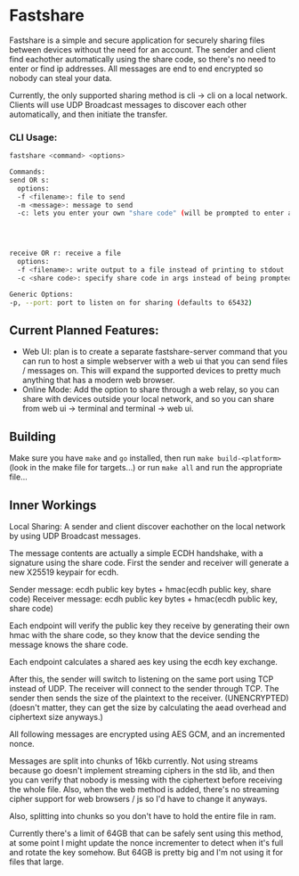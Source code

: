 # Fastshare

Fastshare is a simple and secure application for securely sharing files between devices without the need for an account. The sender and client find eachother automatically using the share code, so there's no need to enter or find ip addresses. All messages are end to end encrypted so nobody can steal your data.

Currently, the only supported sharing method is cli -> cli on a local network. Clients will use UDP Broadcast messages to discover each other automatically, and then initiate the transfer.

### CLI Usage:
```bash
fastshare <command> <options>

Commands:
send OR s:
  options:
  -f <filename>: file to send
  -m <message>: message to send
  -c: lets you enter your own "share code" (will be prompted to enter after hitting enter)
  



receive OR r: receive a file
  options:
  -f <filename>: write output to a file instead of printing to stdout
  -c <share code>: specify share code in args instead of being prompted for the share code.

Generic Options:
-p, --port: port to listen on for sharing (defaults to 65432)
```

## Current Planned Features:
- Web UI: plan is to create a separate fastshare-server command that you can run to host a simple webserver with a web ui that you can send files / messages on. This will expand the supported devices to pretty much anything that has a modern web browser.
- Online Mode: Add the option to share through a web relay, so you can share with devices outside your local network, and so you can share from web ui -> terminal and terminal -> web ui.

## Building
Make sure you have `make` and `go` installed, then run `make build-<platform>` (look in the make file for targets...) or run `make all` and run the appropriate file...

## Inner Workings
Local Sharing:
A sender and client discover eachother on the local network by using UDP Broadcast messages.

The message contents are actually a simple ECDH handshake, with a signature using the share code.
First the sender and receiver will generate a new X25519 keypair for ecdh. 

Sender message: ecdh public key bytes + hmac(ecdh public key, share code)
Receiver message: ecdh public key bytes + hmac(ecdh public key, share code)

Each endpoint will verify the public key they receive by generating their own hmac with the share code, so they know that the device sending the message knows the share code.

Each endpoint calculates a shared aes key using the ecdh key exchange.

After this, the sender will switch to listening on the same port using TCP instead of UDP.
The receiver will connect to the sender through TCP.
The sender then sends the size of the plaintext to the receiver. (UNENCRYPTED) (doesn't matter, they can get the size by calculating the aead overhead and ciphertext size anyways.)

All following messages are encrypted using AES GCM, and an incremented nonce.

Messages are split into chunks of 16kb currently. Not using streams because go doesn't implement streaming ciphers in the std lib, and then you can verify that nobody is messing with the ciphertext before receiving the whole file. Also, when the web method is added, there's no streaming cipher support for web browsers / js so I'd have to change it anyways.

Also, splitting into chunks so you don't have to hold the entire file in ram.

Currently there's a limit of 64GB that can be safely sent using this method, at some point I might update the nonce incrementer to detect when it's full and rotate the key somehow. But 64GB is pretty big and I'm not using it for files that large.

